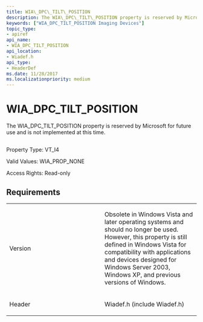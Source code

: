 ```yaml
---
title: WIA\_DPC\_TILT\_POSITION
description: The WIA\_DPC\_TILT\_POSITION property is reserved by Microsoft for future use and is not implemented at this time.
keywords: ["WIA_DPC_TILT_POSITION Imaging Devices"]
topic_type:
- apiref
api_name:
- WIA_DPC_TILT_POSITION
api_location:
- Wiadef.h
api_type:
- HeaderDef
ms.date: 11/28/2017
ms.localizationpriority: medium
---
```


# WIA\_DPC\_TILT\_POSITION


The WIA\_DPC\_TILT\_POSITION property is reserved by Microsoft for future use and is not implemented at this time.

## <span id="ddk_wia_dpc_tilt_position_si"></span><span id="DDK_WIA_DPC_TILT_POSITION_SI"></span>


Property Type: VT\_I4

Valid Values: WIA\_PROP\_NONE

Access Rights: Read-only

## Requirements

<table>
<colgroup>
<col width="50%" />
<col width="50%" />
</colgroup>
<tbody>
<tr class="odd">
<td><p>Version</p></td>
<td><p>Obsolete in Windows Vista and later operating systems and should no longer be used. However, this property is still defined in Windows Vista for compatibility with applications and devices designed for Windows Server 2003, Windows XP, and previous versions of Windows.</p></td>
</tr>
<tr class="even">
<td><p>Header</p></td>
<td>Wiadef.h (include Wiadef.h)</td>
</tr>
</tbody>
</table>

 

 





